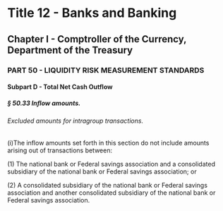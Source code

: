 
# Title 12 - Banks and Banking
## Chapter I - Comptroller of the Currency, Department of the Treasury
### PART 50 - LIQUIDITY RISK MEASUREMENT STANDARDS
#### Subpart D - Total Net Cash Outflow
##### § 50.33 Inflow amounts.
###### Excluded amounts for intragroup transactions.

(i)The inflow amounts set forth in this section do not include amounts arising out of transactions between:

(1) The national bank or Federal savings association and a consolidated subsidiary of the national bank or Federal savings association; or

(2) A consolidated subsidiary of the national bank or Federal savings association and another consolidated subsidiary of the national bank or Federal savings association.
